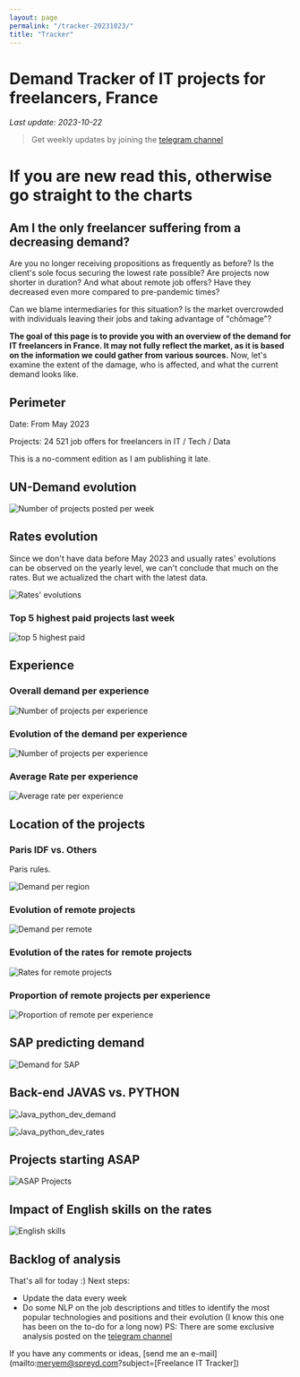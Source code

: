 ```yaml
---
layout: page
permalink: "/tracker-20231023/"
title: "Tracker"
---
```

# Demand Tracker of IT projects for freelancers, France
*Last update: 2023-10-22*
> Get weekly updates by joining the [telegram
> channel](https://t.me/+3y9PJaF335UxYTg0)

# If you are new read this, otherwise go straight to the charts
## Am I the only freelancer suffering from a decreasing demand?

Are you no longer receiving propositions as frequently as before? 
Is the client's sole focus securing the lowest rate possible?
Are projects now shorter in duration?
And what about remote job offers? Have they decreased even more compared to pre-pandemic times? 

Can we blame intermediaries for this situation? 
Is the market overcrowded with individuals leaving their jobs and taking advantage of "chômage"?

**The goal of this page is to provide you with an overview of the demand for IT freelancers in France. It may not fully reflect the market, as it is based on the information we could gather from various sources.**
Now, let's examine the extent of the damage, who is affected, and what the current demand looks like.

## Perimeter
Date: From May 2023

Projects: 24 521 job offers for freelancers in IT / Tech / Data

This is a no-comment edition as I am publishing it late.

## UN-Demand evolution

![Number of projects posted per week](/nbmissions_week_20231023.png)

## Rates evolution
Since we don't have data before May 2023 and usually rates' evolutions can be observed on the yearly level, we can't conclude that much on the rates. But we actualized the chart with the latest data.

![Rates' evolutions](/rates_week_20231023.png)

### Top 5 highest paid projects last week

![top 5 highest paid](/top5paid_week_20231023.png)

## Experience
### Overall demand per experience

![Number of projects per experience](expedemand_week_20231023.png)

### Evolution of the demand per experience

![Number of projects per experience](/nbmissions_exp_20231023.png)

### Average Rate per experience

![Average rate per experience](avgrate_expe_20231023.png)

## Location of the projects
### Paris IDF vs. Others
Paris rules.

![Demand per region](/nbmissions_location_20231023.png)

### Evolution of remote projects


![Demand per remote](/nbmissions_remote_20231023.png)

### Evolution of the rates for remote projects

![Rates for remote projects](/ratesremote_week_20231023.png)

### Proportion of remote projects per experience

![Proportion of remote per experience](/remote_experience_week_20231023.png)

## SAP predicting demand

![Demand for SAP ](/sapvsall_week_20231023.png)

## Back-end JAVAS vs. PYTHON

![Java_python_dev_demand](/pythonvsjava_week_20231023.png)

![Java_python_dev_rates](/pythonvsjava_rates_week_20231023.png)

## Projects starting ASAP

![ASAP Projects](/asapprojects_week_20231023.png)

## Impact of English skills on the rates

![English skills](/ratesenglish_week_20231023.png)

## Backlog of analysis
That's all for today :)
Next steps: 
- Update the data every week
- Do some NLP on the job descriptions and titles to identify the most popular technologies and positions and their evolution (I know this one has been on the to-do for a long now)
PS: There are some exclusive analysis posted on the [telegram channel](https://t.me/+3y9PJaF335UxYTg0)

If you have any comments or ideas, [send me an e-mail](mailto:meryem@spreyd.com?subject=[Freelance IT Tracker])
